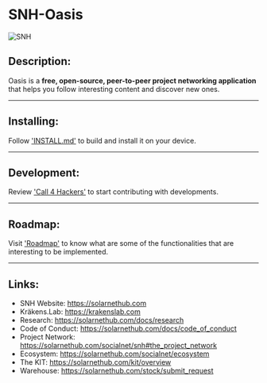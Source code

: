 # SNH-Oasis

  ![SNH](https://solarnethub.com/lib/tpl/dokuwiki/images/logo.png "SolarNET.HuB")

## Description:

Oasis is a **free, open-source, peer-to-peer project networking application** 
that helps you follow interesting content and discover new ones.

----------

## Installing:

Follow ['INSTALL.md'](docs/install.md) to build and install it on your device.

----------

## Development:

Review ['Call 4 Hackers'](https://solarnethub.com/community/hackers) to start contributing with developments.

----------

## Roadmap:

Visit ['Roadmap'](https://solarnethub.com/socialnet/roadmap) to know what are some of the functionalities that are interesting to be implemented.

----------

## Links:

 + SNH Website: https://solarnethub.com
 + Kräkens.Lab: https://krakenslab.com
 + Research: https://solarnethub.com/docs/research
 + Code of Conduct: https://solarnethub.com/docs/code_of_conduct
 + Project Network: https://solarnethub.com/socialnet/snh#the_project_network
 + Ecosystem: https://solarnethub.com/socialnet/ecosystem
 + The KIT: https://solarnethub.com/kit/overview
 + Warehouse: https://solarnethub.com/stock/submit_request

